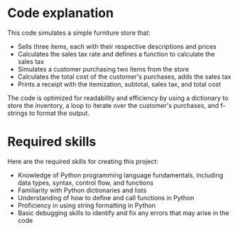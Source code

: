 # Code explanation

This code simulates a simple furniture store that:

- Sells three items, each with their respective descriptions and prices
- Calculates the sales tax rate and defines a function to calculate the sales tax
- Simulates a customer purchasing two items from the store
- Calculates the total cost of the customer's purchases, adds the sales tax
- Prints a receipt with the itemization, subtotal, sales tax, and total cost

The code is optimized for readability and efficiency by using a dictionary to store the inventory, a loop to iterate over the customer's purchases, and f-strings to format the output.

# Required skills

Here are the required skills for creating this project:

- Knowledge of Python programming language fundamentals, including data types, syntax, control flow, and functions
- Familiarity with Python dictionaries and lists
- Understanding of how to define and call functions in Python
- Proficiency in using string formatting in Python
- Basic debugging skills to identify and fix any errors that may arise in the code

